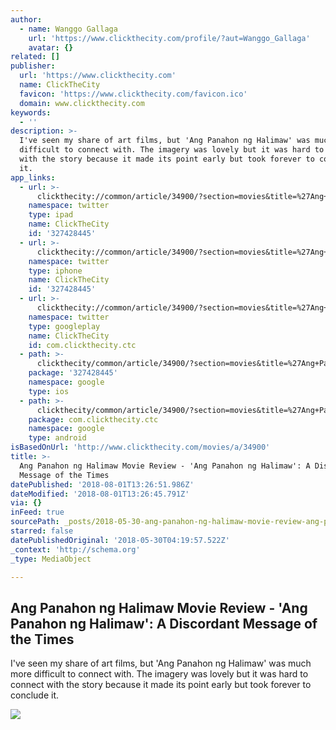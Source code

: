 ```yaml
---
author:
  - name: Wanggo Gallaga
    url: 'https://www.clickthecity.com/profile/?aut=Wanggo_Gallaga'
    avatar: {}
related: []
publisher:
  url: 'https://www.clickthecity.com'
  name: ClickTheCity
  favicon: 'https://www.clickthecity.com/favicon.ico'
  domain: www.clickthecity.com
keywords:
  - ''
description: >-
  I've seen my share of art films, but 'Ang Panahon ng Halimaw' was much more
  difficult to connect with. The imagery was lovely but it was hard to connect
  with the story because it made its point early but took forever to conclude
  it.
app_links:
  - url: >-
      clickthecity://common/article/34900/?section=movies&title=%27Ang+Panahon+ng+Halimaw%27%3A+A+Discordant+Message+of+the+Times
    namespace: twitter
    type: ipad
    name: ClickTheCity
    id: '327428445'
  - url: >-
      clickthecity://common/article/34900/?section=movies&title=%27Ang+Panahon+ng+Halimaw%27%3A+A+Discordant+Message+of+the+Times
    namespace: twitter
    type: iphone
    name: ClickTheCity
    id: '327428445'
  - url: >-
      clickthecity://common/article/34900/?section=movies&title=%27Ang+Panahon+ng+Halimaw%27%3A+A+Discordant+Message+of+the+Times
    namespace: twitter
    type: googleplay
    name: ClickTheCity
    id: com.clickthecity.ctc
  - path: >-
      clickthecity/common/article/34900/?section=movies&title=%27Ang+Panahon+ng+Halimaw%27%3A+A+Discordant+Message+of+the+Times
    package: '327428445'
    namespace: google
    type: ios
  - path: >-
      clickthecity/common/article/34900/?section=movies&title=%27Ang+Panahon+ng+Halimaw%27%3A+A+Discordant+Message+of+the+Times
    package: com.clickthecity.ctc
    namespace: google
    type: android
isBasedOnUrl: 'http://www.clickthecity.com/movies/a/34900'
title: >-
  Ang Panahon ng Halimaw Movie Review - 'Ang Panahon ng Halimaw': A Discordant
  Message of the Times
datePublished: '2018-08-01T13:26:51.986Z'
dateModified: '2018-08-01T13:26:45.791Z'
via: {}
inFeed: true
sourcePath: _posts/2018-05-30-ang-panahon-ng-halimaw-movie-review-ang-panahon-ng-halima.md
starred: false
datePublishedOriginal: '2018-05-30T04:19:57.522Z'
_context: 'http://schema.org'
_type: MediaObject

---
```

<article style=""><h1>Ang Panahon ng Halimaw Movie Review - 'Ang Panahon ng Halimaw': A Discordant Message of the Times</h1><p>I've seen my share of art films, but 'Ang Panahon ng Halimaw' was much more difficult to connect with. The imagery was lovely but it was hard to connect with the story because it made its point early but took forever to conclude it.</p><img src="https://cdn1.clickthecity.com/images/articles/600/34900.jpg" /></article>